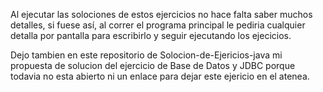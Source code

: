 Al ejecutar las solociones de estos ejercicios no hace falta saber muchos detalles, si fuese así, al correr el programa principal le pediria cualquier detalla por pantalla para escribirlo y seguir ejecutando los ejecicios.

Dejo tambien en este repositorio de Solocion-de-Ejericios-java mi propuesta de solucion del ejercicio de Base de Datos y JDBC porque todavia no esta abierto ni un enlace para dejar este ejericio en el atenea.

